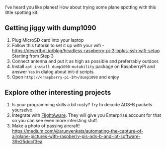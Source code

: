 I've heard you like planes! How about trying some plane spotting with this little spotting kit.

## Getting jiggy with dump1090

 1. Plug MicroSD card into your laptop
 1. Follow this tutorial to set it up with your wifi - https://desertbot.io/blog/headless-raspberry-pi-3-bplus-ssh-wifi-setup
   Starting from Step 3
 1. Connect antenna and put it as high as possible and preferrably outdoor.
 1. Install `apt install dump1090-mutability` package on RaspberryPi and answer `Yes` in dialog about init-d scripts.
 1. Open `http://<raspberry-pi-IP>/dump1090` and enjoy

## Explore other interesting projects

 1. Is your programming skills a bit rusty? Try to decode ADS-B packets yourselve
 2. Integrate with [FlightAware](https://uk.flightaware.com/adsb/piaware/). They will give you Enterprise account for that so you can see even more intersting stuff.
 3. Make a photo of passing aircraft! https://medium.com/@arunvenkats/automating-the-capture-of-airplane-pictures-with-raspberry-pis-ads-b-and-iot-software-39e25ddcf3ea
